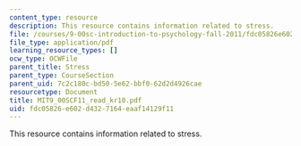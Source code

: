 ```yaml
---
content_type: resource
description: This resource contains information related to stress.
file: /courses/9-00sc-introduction-to-psychology-fall-2011/fdc05826e602d4327164eaaf14129f11_MIT9_00SCF11_read_kr10.pdf
file_type: application/pdf
learning_resource_types: []
ocw_type: OCWFile
parent_title: Stress
parent_type: CourseSection
parent_uid: 7c2c180c-bd50-5e62-bbf0-62d2d4926cae
resourcetype: Document
title: MIT9_00SCF11_read_kr10.pdf
uid: fdc05826-e602-d432-7164-eaaf14129f11
---
```

This resource contains information related to stress.

